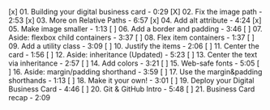 [x] 01. Building your digital business card - 0:29
[X] 02. Fix the image path - 2:53
[x] 03. More on Relative Paths - 6:57
[x] 04. Add alt attribute - 4:24
[x] 05. Make image smaller - 1:13
[ ] 06. Add a border and padding - 3:46
[ ] 07. Aside: flexbox child containers - 3:37
[ ] 08. Flex item containers - 1:37
[ ] 09. Add a utility class - 3:09
[ ] 10. Justify the items - 2:06
[ ] 11. Center the card - 1:56
[ ] 12. Aside: inheritance (Updated) - 5:23
[ ] 13. Center the text via inheritance - 2:57
[ ] 14. Add colors - 3:21
[ ] 15. Web-safe fonts - 5:05
[ ] 16. Aside: margin/padding shorthand - 3:59
[ ] 17. Use the margin&padding shorthands - 1:13
[ ] 18. Make it your own! - 3:01
[ ] 19. Deploy your Digital Business Card - 4:46
[ ] 20. Git & GitHub Intro - 5:48
[ ] 21. Business Card recap - 2:09